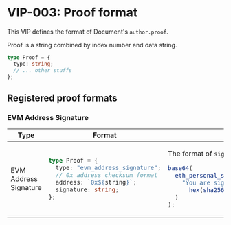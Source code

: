 # VIP-003: Proof format

This VIP defines the format of Document's `author.proof`.

Proof is a string combined by index number and data string.

```ts
type Proof = {
  type: string;
  // ... other stuffs
};
```

## Registered proof formats

### EVM Address Signature

<table>
<thead><tr><th>Type</th><th>Format</th><th>Notes</th></tr></thead>
<tbody><tr><td>EVM Address Signature</td><td>

```ts
type Proof = {
  type: "evm_address_signature";
  // 0x address checksum format
  address: `0x${string}`;
  signature: string;
};
```

</td><td>

The format of `signature` is:

```ts
base64(
  eth_personal_sign(
    "You are signing for Voty Protocol.\n\nhash: 0x" +
      hex(sha256(json_stringify(document)))
  )
);
```

</td></tr></tbody>
</table>
